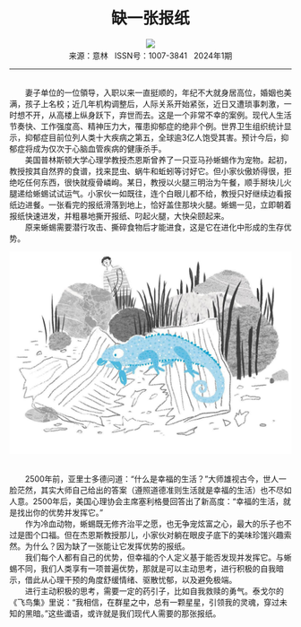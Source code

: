 # <center>缺一张报纸</center>

<div align=center><img src="https://raw.githubusercontent.com/leaguecn/magazines/main/img_authors/%d7%f7%d5%df%a3%ba%c0%ee%b4%ba%bd%dc.jpg"></div>

<center>来源：意林   ISSN号：1007-3841   2024年1期</center>

* * *

<br>　　妻子单位的一位領导，入职以来一直挺顺的，年纪不大就身居高位，婚姻也美满，孩子上名校；近几年机构调整后，人际关系开始紧张，近日又遭琐事刺激，一时想不开，从高楼上纵身跃下，弃世而去。这是一个非常不幸的案例。现代人生活节奏快、工作强度高、精神压力大，罹患抑郁症的绝非个例。世界卫生组织统计显示，抑郁症目前位列人类十大疾病之第五，全球逾3亿人饱受其害。预计今后，抑郁症将成为仅次于心脑血管疾病的健康杀手。  
　　美国普林斯顿大学心理学教授杰恩斯曾养了一只亚马孙蜥蜴作为宠物。起初，教授按其自然界的食谱，找来昆虫、蜗牛和蚯蚓等讨好它。但小家伙傲娇得很，拒绝吃任何东西，很快就瘦骨嶙峋。某日，教授以火腿三明治为午餐，顺手掰块儿火腿递给蜥蜴试试运气。小家伙一如既往，连个白眼儿都不给，教授只好继续边看报纸边进餐。一张看完的报纸滑落到地上，恰好盖住那块火腿。蜥蜴一见，立即朝着报纸快速进发，并粗暴地撕开报纸、叼起火腿，大快朵颐起来。  
　　原来蜥蜴需要潜行攻击、撕碎食物后才能进食，这是它在进化中形成的生存优势。

![](https://raw.githubusercontent.com/leaguecn/magazines/main/img/yili20240110-1-l.jpg)

  
<br>　　2500年前，亚里士多德问道：“什么是幸福的生活？”大师雄视古今，世人一脸茫然，其实大师自己给出的答案（遵照道德准则生活就是幸福的生活）也不尽如人意。2500年后，美国心理协会主席塞利格曼回答出了新高度：“幸福的生活，就是找出你的优势并发挥它。”  
　　作为冷血动物，蜥蜴既无修齐治平之愿，也无争宠炫富之心，最大的乐子也不过是图个口福。但在杰恩斯教授那儿，小家伙对躺在眼皮子底下的美味珍馐兴趣索然。为什么？因为缺了一张能让它发挥优势的报纸。  
　　我们每个人都有自己的优势，但幸福的个人定义基于能否发现并发挥它。与蜥蜴不同，我们人类享有一项普遍优势，那就是可以主动思考，进行积极的自我暗示，借此从心理干预的角度舒缓情绪、驱散忧郁，以及避免极端。  
　　进行主动积极的思考，需要一定的药引子，比如自我救赎的勇气。泰戈尔的《飞鸟集》里说：“我相信，在群星之中，总有一颗星星，引领我的灵魂，穿过未知的黑暗。”这些谶语，或许就是我们现代人需要的那张报纸。
